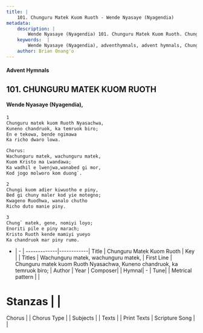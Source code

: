 ```yaml
---
title: |
    101. Chunguru Matek Kuom Ruoth - Wende Nyasaye (Nyagendia)
metadata:
    description: |
        Wende Nyasaye (Nyagendia) 101. Chunguru Matek Kuom Ruoth. Chunguru matek kuom Ruoth Nyasachwa, Kuneno chandruok, ka temruok biro; En e tekowa, bende ngimawa Ka richo dwaro lowa.  Chorus: Wachunguru matek, wachunguru matek, Kuom Kristo ma Lwandawa; Ka wadhil e lwenjwa,wanabed gi mor, Kod jogo molworo kom duong`.  
    keywords:  |
        Wende Nyasaye (Nyagendia), adventhymnals, advent hymnals, Chunguru Matek Kuom Ruoth, Chunguru matek kuom Ruoth Nyasachwa, Kuneno chandruok, ka temruok biro;. Wachunguru matek, wachunguru matek,
    author: Brian Onang'o
---
```


#### Advent Hymnals
## 101. CHUNGURU MATEK KUOM RUOTH
####  Wende Nyasaye (Nyagendia),

```txt
1
Chunguru matek kuom Ruoth Nyasachwa,
Kuneno chandruok, ka temruok biro;
En e tekowa, bende ngimawa
Ka richo dwaro lowa.

Chorus:
Wachunguru matek, wachunguru matek,
Kuom Kristo ma Lwandawa;
Ka wadhil e lwenjwa,wanabed gi mor,
Kod jogo molworo kom duong`.

2
Chungi kuom adier kiwuotho e piny,
Bed gi chuny maler kod yie motegno;
Kwageno Ruodhwa, wanalo chutho
Richo duto manie piny.

3
Chung` matek, gene, nomiyi loyo;
Enoriti pile e piny marach;
Kristo Ruoth kende mamiyi yueyo
Ka chandruok mar piny rumo.


```

- |   -  |
-------------|------------|
Title | Chunguru Matek Kuom Ruoth |
Key |  |
Titles | Wachunguru matek, wachunguru matek, |
First Line | Chunguru matek kuom Ruoth Nyasachwa, Kuneno chandruok, ka temruok biro; |
Author | 
Year | 
Composer| |
Hymnal|  - |
Tune|  |
Metrical pattern | |
# Stanzas |  |
Chorus |  |
Chorus Type |  |
Subjects | |
Texts |  |
Print Texts | 
Scripture Song |  |
    
